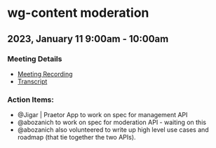 
# wg-content moderation 

## 2023, January 11 9:00am - 10:00am

### Meeting Details

- [Meeting Recording](https://drive.google.com/drive/folders/17Id1nPN--VmF3nUUWz0YPZfqGAUTshp_)
- [Transcript](https://docs.google.com/document/d/11eQgUFbM2d7Nh7hIkO4wmFa-3DGGAS-RzDb-gOt81VY/edit#heading=h.jl4ohs3h81zn)

### Action Items:

- @Jigar | Praetor App to work on spec for management API
- @abozanich to work on spec for moderation API - waiting on this
- @abozanich also volunteered to write up high level use cases and roadmap (that tie together the two APIs).
